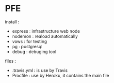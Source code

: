 # PFE

install :

- express : infrastructure web node
- nodemon : reaload automatically
- vows : for testing
- pg : postgresql
- debug : debuging tool

files :
- .travis.yml : is use by Travis
- Procfile : use by Heroku, it contains the main file
